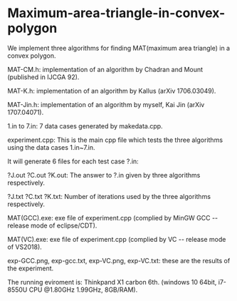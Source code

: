 # Maximum-area-triangle-in-convex-polygon

We implement three algorithms for finding MAT(maximum area triangle) in a convex polygon. 

MAT-CM.h:  implementation of an algorithm by Chadran and Mount (published in IJCGA 92). 

MAT-K.h:   implementation of an algorithm by Kallus (arXiv 1706.03049).

MAT-Jin.h: implementation of an algorithm by myself, Kai Jin (arXiv 1707.04071). 

1.in to 7.in:  7 data cases generated by makedata.cpp.

experiment.cpp: This is the main cpp file which tests the three algorithms using the data cases 1.in~7.in.

It will generate 6 files for each test case ?.in:

?J.out ?C.out ?K.out:   The answer to ?.in given by three algorithms respectively.

?J.txt ?C.txt ?K.txt:   Number of iterations used by the three algorithms respectively.

MAT(GCC).exe: exe file of experiment.cpp (complied by MinGW GCC -- release mode of eclipse/CDT).

MAT(VC).exe:  exe file of experiment.cpp (complied by VC -- release mode of VS2018).

exp-GCC.png, exp-gcc.txt, exp-VC.png, exp-VC.txt:  these are the results of the experiment.

The running eviroment is: Thinkpand X1 carbon 6th. (windows 10 64bit, i7-8550U CPU @1.80GHz 1.99GHz, 8GB/RAM).

